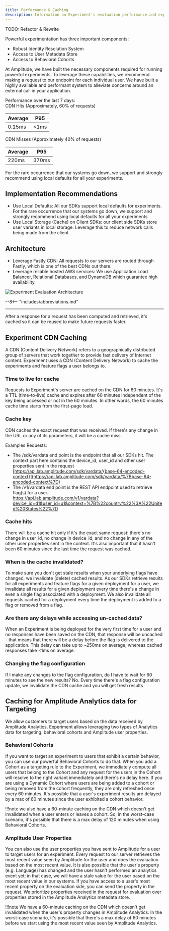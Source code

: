 ```yaml
---
title: Performance & Caching
description: Information on Experiment's evaluation performance and experiment results caching infrastructure.
---
```


TODO: Refactor & Rewrite

Powerful experimentation has three important components:

- Robust Identity Resolution System
- Access to User Metadata Store
- Access to Behavioral Cohorts

At Amplitude, we have built the necessary components required for running powerful experiments. To leverage these capabilities, we recommend making a request to our endpoint for each individual user. We have built a highly available and performant system to alleviate concerns around an external call in your application.

Performance over the last 7 days:\
CDN Hits (Approximately, 60% of requests)

| Average | P95 |
| --- | --- |
| 0.15ms | <1ms |

CDN Misses (Approximately 40% of requests)

| Average | P95 |
| --- | --- |
| 220ms | 370ms |

For the rare occurrence that our systems go down, we support and strongly recommend using local defaults for all your experiments.

## Implementation Recommendations

- Use Local Defaults: All our SDKs support local defaults for experiments. For the rare occurrence that our systems go down, we support and strongly recommend using local defaults for all your experiments
- Use Local Storage (Cache) on Client SDKs: our client side SDKs store user variants in local storage. Leverage this to reduce network calls being made from the client.

## Architecture

- Leverage Fastly CDN: All requests to our servers are routed through Fastly, which is one of the best CDNs out there.
- Leverage reliable hosted AWS services: We use Application Load Balancer, Relational Databases, and DynamoDB which guarantee high availability.

![Experiment Evaluation Architecture]( /../assets/images/experiment-architecture.png)

--8<-- "includes/abbreviations.md"

-----------------

After a response for a request has been computed and retrieved, it's cached so it can be reused to make future requests faster.

## Experiment CDN Caching

A CDN (Content Delivery Network) refers to a geographically distributed group of servers that work together to provide fast delivery of Internet content. Experiment uses a CDN (Content Delivery Network) to cache the experiments and feature flags a user belongs to.

### Time to live for cache

Requests to Experiment's server are cached on the CDN for 60 minutes. It's a TTL (time-to-live) cache and expires after 60 minutes independent of the key being accessed or not in the 60 minutes. In other words, the 60 minutes cache time starts from the first-page load.

### Cache key

CDN caches the exact request that was received. If there's any change in the URL or any of its parameters, it will be a cache miss.

Examples Requests:

- The /sdk/vardata end point is the endpoint that all our SDKs hit. The context part here contains the device_id, user_id and other user properties sent in the request\
    [https://api.lab.amplitude.com/sdk/vardata/{base-64-encoded-context}](https://api.lab.amplitude.com/sdk/vardata/%7Bbase-64-encoded-context%7D)
- The /v1/vardata end point is the REST API endpoint used to retrieve flag(s) for a user.\
    <https://api.lab.amplitude.com/v1/vardata?device_id=d1&user_id=u1&context=%7B%22country%22%3A%22United%20States%22%7D>

### Cache hits

There will be a cache hit only if it's the exact same request: there's no change in user_id, no change in device_id, and no change in any of the other user properties sent in the context. It's also important that it hasn't been 60 minutes since the last time the request was cached.

### When is the cache invalidated?

To make sure you don't get stale results when your underlying flags have changed, we invalidate (delete) cached results. As our SDKs retrieve results for all experiments and feature flags for a given deployment for a user, we invalidate all results for a given deployment every time there's a change in even a single flag associated with a deployment. We also invalidate all requests cached for a deployment every time the deployment is added to a flag or removed from a flag.

### Are there any delays while accessing un-cached data?

When an Experiment is being deployed for the very first time for a user and no responses have been saved on the CDN, that response will be uncached - that means that there will be a delay before the flag is delivered to the application. This delay can take up to ~250ms on average, whereas cached responses take <1ms on average.


### Changing the flag configuration

If I make any changes to the flag configuration, do I have to wait for 60 minutes to see the new results?
No. Every time there's a flag configuration update, we invalidate the CDN cache and you will get fresh results

## Caching for Amplitude Analytics data for Targeting

We allow customers to target users based on the data received by Amplitude Analytics. Experiment allows leveraging two types of Analytics data for targeting: behavioral cohorts and Amplitude user properties.

### Behavioral Cohorts

If you want to target an experiment to users that exhibit a certain behavior, you can use our powerful Behavioral Cohorts to do that. When you add a Cohort as a targeting rule to the Experiment, we immediately compute all users that belong to the Cohort and any request for the users in the Cohort will resolve to the right variant immediately and there's no delay here. If you are using a Dynamic Cohort where users are being added to a cohort or being removed from the cohort frequently, they are only refreshed once every 60 minutes. It's possible that a user's experiment results are delayed by a max of 60 minutes since the user exhibited a cohort behavior.

!!!note
    we also have a 60-minute caching on the CDN which doesn't get invalidated when a user enters or leaves a cohort. So, in the worst-case scenario, it's possible that there is a max delay of 120 minutes when using Behavioral Cohorts.

### Amplitude User Properties

You can also use the user properties you have sent to Amplitude for a user to target users for an experiment. Every request to our server retrieves the most recent value seen by Amplitude for the user and does the evaluation based on the most recent value. It is also possible that the user's property (e.g. Language) has changed and the user hasn't performed an analytics event yet; in that case, we will have a stale value for the user based on the most recent value in our systems. If you have access to a user's most recent property on the evaluation side, you can send the property in the request. We prioritize properties received in the request for evaluation over properties stored in the Amplitude Analytics metadata store.

!!!note
    We have a 60-minute caching on the CDN which doesn't get invalidated when the user's property changes in Amplitude Analytics. In the worst-case scenario, it's possible that there's a max delay of 60 minutes before we start using the most recent value seen by Amplitude Analytics.
